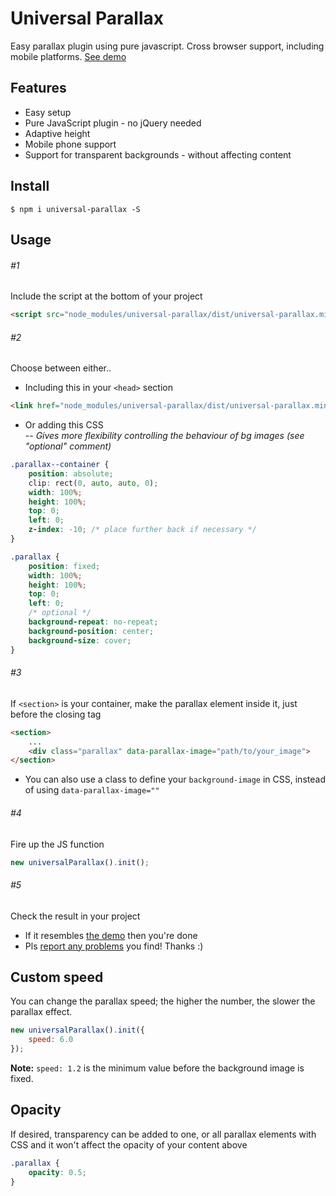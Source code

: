 # Universal Parallax
Easy parallax plugin using pure javascript. Cross browser support, including mobile platforms.
[See demo](https://marrio-h.github.io/universal-parallax/demo/)


## Features
- Easy setup
- Pure JavaScript plugin - no jQuery needed
- Adaptive height
- Mobile phone support
- Support for transparent backgrounds - without affecting content

## Install
`$ npm i universal-parallax -S`

## Usage
###### #1
Include the script at the bottom of your project

```html
<script src="node_modules/universal-parallax/dist/universal-parallax.min.js"></script>
```

###### #2
Choose between either..
- Including this in your `<head>` section

```html
<link href="node_modules/universal-parallax/dist/universal-parallax.min.css" rel="stylesheet">
```

- Or adding this CSS  
-- _Gives more flexibility controlling the behaviour of bg images (see "optional" comment)_

```css
.parallax--container {
	position: absolute;
	clip: rect(0, auto, auto, 0);
	width: 100%;
	height: 100%;
	top: 0;
	left: 0;
	z-index: -10; /* place further back if necessary */
}

.parallax {
	position: fixed;
	width: 100%;
	height: 100%;
	top: 0;
	left: 0;
	/* optional */
	background-repeat: no-repeat;
	background-position: center;
	background-size: cover;
}
```

###### #3
If `<section>` is your container, make the parallax element inside it, just before the closing tag

```html
<section>
	...
	<div class="parallax" data-parallax-image="path/to/your_image">
</section>
```

* You can also use a class to define your `background-image` in CSS, instead of using `data-parallax-image=""`

###### #4
Fire up the JS function

```js
new universalParallax().init();
```

###### #5
Check the result in your project
- If it resembles [the demo](https://marrio-h.github.io/universal-parallax/demo/) then you're done
- Pls [report any problems](https://github.com/marrio-h/universal-parallax/issues) you find! Thanks :)

## Custom speed
You can change the parallax speed; the higher the number, the slower the parallax effect.

```js
new universalParallax().init({
	speed: 6.0
});
```

**Note:** `speed: 1.2` is the minimum value before the background image is fixed.


## Opacity
If desired, transparency can be added to one, or all parallax elements with CSS and it won't affect the opacity of your content above

```css
.parallax {
	opacity: 0.5;
}
```

